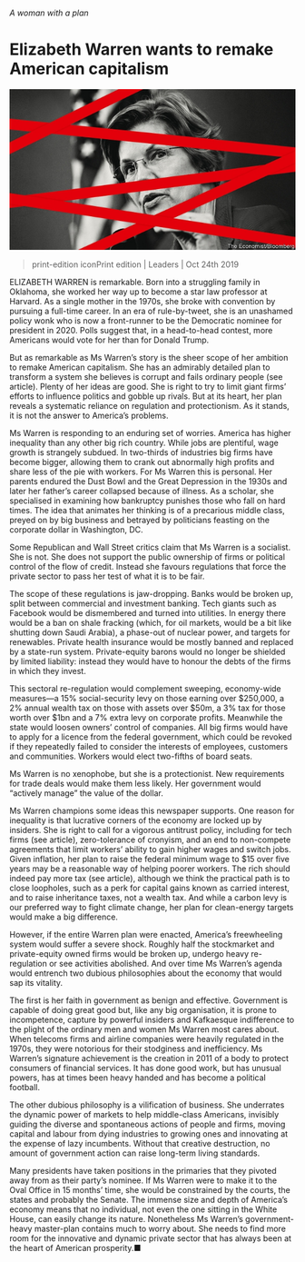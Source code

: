 ###### A woman with a plan

# Elizabeth Warren wants to remake American capitalism 

![image](images/20191026_LDD001_0.jpg) 

> print-edition iconPrint edition | Leaders | Oct 24th 2019 

ELIZABETH WARREN is remarkable. Born into a struggling family in Oklahoma, she worked her way up to become a star law professor at Harvard. As a single mother in the 1970s, she broke with convention by pursuing a full-time career. In an era of rule-by-tweet, she is an unashamed policy wonk who is now a front-runner to be the Democratic nominee for president in 2020. Polls suggest that, in a head-to-head contest, more Americans would vote for her than for Donald Trump. 

But as remarkable as Ms Warren’s story is the sheer scope of her ambition to remake American capitalism. She has an admirably detailed plan to transform a system she believes is corrupt and fails ordinary people (see article). Plenty of her ideas are good. She is right to try to limit giant firms’ efforts to influence politics and gobble up rivals. But at its heart, her plan reveals a systematic reliance on regulation and protectionism. As it stands, it is not the answer to America’s problems. 

Ms Warren is responding to an enduring set of worries. America has higher inequality than any other big rich country. While jobs are plentiful, wage growth is strangely subdued. In two-thirds of industries big firms have become bigger, allowing them to crank out abnormally high profits and share less of the pie with workers. For Ms Warren this is personal. Her parents endured the Dust Bowl and the Great Depression in the 1930s and later her father’s career collapsed because of illness. As a scholar, she specialised in examining how bankruptcy punishes those who fall on hard times. The idea that animates her thinking is of a precarious middle class, preyed on by big business and betrayed by politicians feasting on the corporate dollar in Washington, DC. 

Some Republican and Wall Street critics claim that Ms Warren is a socialist. She is not. She does not support the public ownership of firms or political control of the flow of credit. Instead she favours regulations that force the private sector to pass her test of what it is to be fair. 

The scope of these regulations is jaw-dropping. Banks would be broken up, split between commercial and investment banking. Tech giants such as Facebook would be dismembered and turned into utilities. In energy there would be a ban on shale fracking (which, for oil markets, would be a bit like shutting down Saudi Arabia), a phase-out of nuclear power, and targets for renewables. Private health insurance would be mostly banned and replaced by a state-run system. Private-equity barons would no longer be shielded by limited liability: instead they would have to honour the debts of the firms in which they invest. 

This sectoral re-regulation would complement sweeping, economy-wide measures—a 15% social-security levy on those earning over $250,000, a 2% annual wealth tax on those with assets over $50m, a 3% tax for those worth over $1bn and a 7% extra levy on corporate profits. Meanwhile the state would loosen owners’ control of companies. All big firms would have to apply for a licence from the federal government, which could be revoked if they repeatedly failed to consider the interests of employees, customers and communities. Workers would elect two-fifths of board seats. 

Ms Warren is no xenophobe, but she is a protectionist. New requirements for trade deals would make them less likely. Her government would “actively manage” the value of the dollar. 

Ms Warren champions some ideas this newspaper supports. One reason for inequality is that lucrative corners of the economy are locked up by insiders. She is right to call for a vigorous antitrust policy, including for tech firms (see article), zero-tolerance of cronyism, and an end to non-compete agreements that limit workers’ ability to gain higher wages and switch jobs. Given inflation, her plan to raise the federal minimum wage to $15 over five years may be a reasonable way of helping poorer workers. The rich should indeed pay more tax (see article), although we think the practical path is to close loopholes, such as a perk for capital gains known as carried interest, and to raise inheritance taxes, not a wealth tax. And while a carbon levy is our preferred way to fight climate change, her plan for clean-energy targets would make a big difference. 

However, if the entire Warren plan were enacted, America’s freewheeling system would suffer a severe shock. Roughly half the stockmarket and private-equity owned firms would be broken up, undergo heavy re-regulation or see activities abolished. And over time Ms Warren’s agenda would entrench two dubious philosophies about the economy that would sap its vitality. 

The first is her faith in government as benign and effective. Government is capable of doing great good but, like any big organisation, it is prone to incompetence, capture by powerful insiders and Kafkaesque indifference to the plight of the ordinary men and women Ms Warren most cares about. When telecoms firms and airline companies were heavily regulated in the 1970s, they were notorious for their stodginess and inefficiency. Ms Warren’s signature achievement is the creation in 2011 of a body to protect consumers of financial services. It has done good work, but has unusual powers, has at times been heavy handed and has become a political football. 

The other dubious philosophy is a vilification of business. She underrates the dynamic power of markets to help middle-class Americans, invisibly guiding the diverse and spontaneous actions of people and firms, moving capital and labour from dying industries to growing ones and innovating at the expense of lazy incumbents. Without that creative destruction, no amount of government action can raise long-term living standards. 

Many presidents have taken positions in the primaries that they pivoted away from as their party’s nominee. If Ms Warren were to make it to the Oval Office in 15 months’ time, she would be constrained by the courts, the states and probably the Senate. The immense size and depth of America’s economy means that no individual, not even the one sitting in the White House, can easily change its nature. Nonetheless Ms Warren’s government-heavy master-plan contains much to worry about. She needs to find more room for the innovative and dynamic private sector that has always been at the heart of American prosperity.■ 

